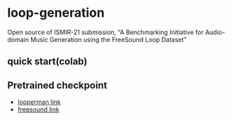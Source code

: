 # loop-generation
Open source of ISMIR-21 submission, “A Benchmarking Initiative for Audio-domain Music Generation using the FreeSound Loop Dataset”
## quick start(colab)
## Pretrained checkpoint
* [looperman link](https://drive.google.com/file/d/1GQpzWz9ycIm5wzkxLsVr-zN17GWD3_6K/view?usp=sharing) 
* [freesound link](https://drive.google.com/file/d/197DMCOASEMFBVi8GMahHfRwgJ0bhcUND/view?usp=sharing)